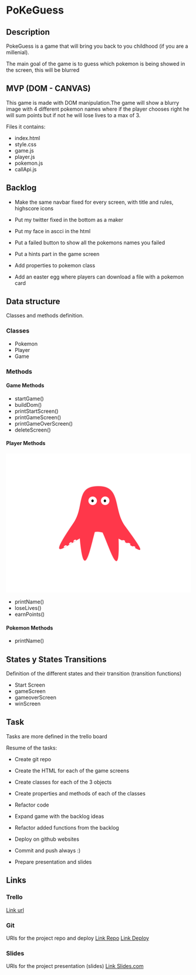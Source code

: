 # PoKeGuess

## Description
PokeGuess is a game that will bring you back to you childhood (if you are a millenial).
 
The main goal of the game is to guess which pokemon is being showed in the screen, this will be blurred


## MVP (DOM - CANVAS)
This game is made with DOM manipulation.The game will show a blurry image with 4 different pokemon names where if the player chooses right he will sum points but if not he will lose lives to a max of 3.

Files it contains:

- index.html
- style.css
- game.js
- player.js
- pokemon.js
- callApi.js




## Backlog
- Make the same navbar fixed for every screen, with title and rules, highscore icons

- Put my twitter fixed in the bottom as a maker

- Put my face in ascci in the html

- Put a failed button to show all the pokemons names you failed

- Put a hints part in the game screen

- Add properties to pokemon class

- Add an easter egg where players can download a file with a pokemon card

## Data structure
Classes and methods definition.

### Classes
- Pokemon
- Player
- Game


### Methods
#### Game Methods
- startGame()
- buildDom()
- printStartScreen() 
- printGameScreen()  
- printGameOverScreen()
- deleteScreen() 

#### Player Methods
![alt text](/octoapp.png)
  - printName()
- loseLives()
- earnPoints()

#### Pokemon Methods
- printName()



## States y States Transitions
Definition of the different states and their transition (transition functions)

- Start Screen
- gameScreen
- gameoverScreen
- winScreen


## Task
Tasks are more defined in the trello board 

Resume of the tasks:

- Create git repo
- Create the HTML for each of the game screens
- Create classes for each of the 3  objects

- Create properties and methods of each of the classes
- Refactor code
- Expand game with the backlog ideas
- Refactor added functions from the backlog
- Deploy on github websites
- Commit and push always :)
- Prepare presentation and slides


## Links


### Trello
[Link url](https://trello.com/b/jmC5scGw/pokeguess)


### Git
URls for the project repo and deploy
[Link Repo](http://github.com)
[Link Deploy](http://github.com)


### Slides
URls for the project presentation (slides)
[Link Slides.com](http://slides.com)